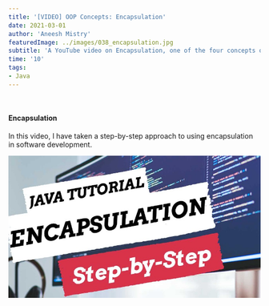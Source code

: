 ```yaml
---
title: '[VIDEO] OOP Concepts: Encapsulation'
date: 2021-03-01
author: 'Aneesh Mistry'
featuredImage: ../images/038_encapsulation.jpg
subtitle: 'A YouTube video on Encapsulation, one of the four concepts of object-orientated programming.'
time: '10'
tags:
- Java
---
```


<br>
<h4>Encapsulation</h4>
<p>
In this video, I have taken a step-by-step approach to using encapsulation in software development.

[![YouTube video link](../images/038_encapsulation.jpg)](https://www.youtube.com/watch?v=mxQetSivkqs)

</p>
